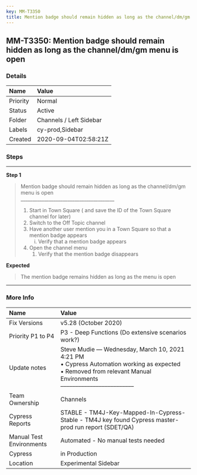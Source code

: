 ```yaml
---
key: MM-T3350
title: Mention badge should remain hidden as long as the channel/dm/gm menu is open
---
```


## MM-T3350: Mention badge should remain hidden as long as the channel/dm/gm menu is open

### Details

| Name     | Value                   |
| :------- | :---------------------- |
| Priority | Normal                  |
| Status   | Active                  |
| Folder   | Channels / Left Sidebar |
| Labels   | cy-prod,Sidebar         |
| Created  | 2020-09-04T02:58:21Z    |

### Steps

<hr/>

**Step 1**

> <article>Mention badge should remain hidden as long as the channel/dm/gm menu is open<br>________________________________________<ol><li>Start in Town Square ( and save the ID of the Town Square channel for later)</li><li>Switch to the Off Topic channel</li><li>Have another user mention you in a Town Square so that a mention badge appears<ol style="list-style-type: lower-roman;"><li>Verify that a mention badge appears</li></ol></li><li>Open the channel menu<ol><li>Verify that the mention badge disappears</li></ol></li></ol></article>

**Expected**

> <article>The mention badge remains hidden as long as the menu is open</article>

<hr/>

### More Info

| Name                     | Value                                                                                                                                                                         |
| :----------------------- | :---------------------------------------------------------------------------------------------------------------------------------------------------------------------------- |
| Fix Versions             | v5.28 (October 2020)                                                                                                                                                          |
| Priority P1 to P4        | P3 - Deep Functions (Do extensive scenarios work?)                                                                                                                            |
| Update notes             | Steve Mudie — Wednesday, March 10, 2021 4:21 PM<br />• Cypress Automation working as expected<br />• Removed from relevant Manual Environments<br />––––––––––––––––––––––––– |
| Team Ownership           | Channels                                                                                                                                                                      |
| Cypress Reports          | STABLE - TM4J-Key-Mapped-In-Cypress-Stable - TM4J key found Cypress master-prod run report (SDET/QA)                                                                          |
| Manual Test Environments | Automated - No manual tests needed                                                                                                                                            |
| Cypress                  | in Production                                                                                                                                                                 |
| Location                 | Experimental Sidebar                                                                                                                                                          |
